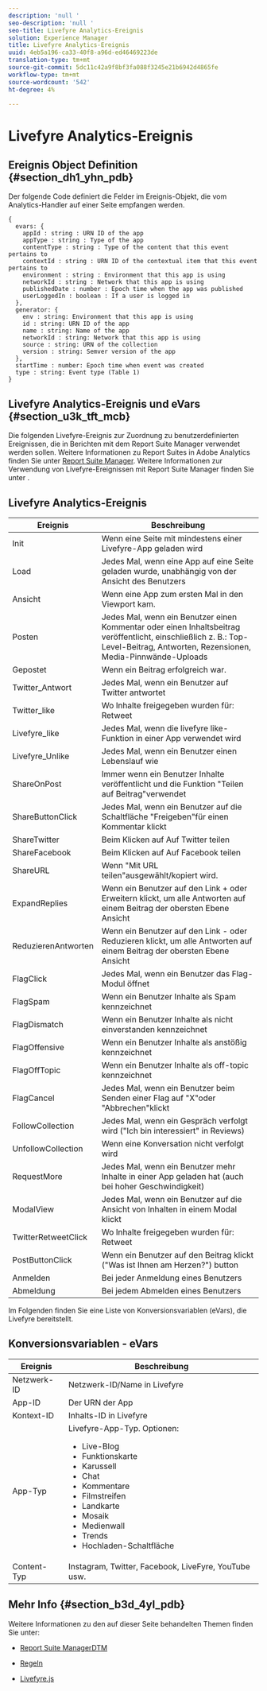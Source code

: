 ```yaml
---
description: 'null '
seo-description: 'null '
seo-title: Livefyre Analytics-Ereignis
solution: Experience Manager
title: Livefyre Analytics-Ereignis
uuid: 4eb5a196-ca33-40f8-a96d-ed46469223de
translation-type: tm+mt
source-git-commit: 5dc11c42a9f8bf3fa088f3245e21b6942d4865fe
workflow-type: tm+mt
source-wordcount: '542'
ht-degree: 4%

---
```



# Livefyre Analytics-Ereignis

## Ereignis Object Definition {#section_dh1_yhn_pdb}

Der folgende Code definiert die Felder im Ereignis-Objekt, die vom Analytics-Handler auf einer Seite empfangen werden.

```
{
  evars: {
    appId : string : URN ID of the app
    appType : string : Type of the app
    contentType : string : Type of the content that this event pertains to
    contextId : string : URN ID of the contextual item that this event pertains to
    environment : string : Environment that this app is using
    networkId : string : Network that this app is using
    publishedDate : number : Epoch time when the app was published
    userLoggedIn : boolean : If a user is logged in
  },
  generator: {
    env : string: Environment that this app is using
    id : string: URN ID of the app
    name : string: Name of the app
    networkId : string: Network that this app is using
    source : string: URN of the collection
    version : string: Semver version of the app
  },
  startTime : number: Epoch time when event was created
  type : string: Event type (Table 1)
}
```

## Livefyre Analytics-Ereignis und eVars {#section_u3k_tft_mcb}

Die folgenden Livefyre-Ereignis zur Zuordnung zu benutzerdefinierten Ereignissen, die in Berichten mit dem Report Suite Manager verwendet werden sollen. Weitere Informationen zu Report Suites in Adobe Analytics finden Sie unter [Report Suite Manager](https://docs.adobe.com/content/help/en/analytics/admin/manage-report-suites/report-suites-admin.html). Weitere Informationen zur Verwendung von Livefyre-Ereignissen mit Report Suite Manager finden Sie unter [](../livefyre-analytics/c-use-livefyre-with-adobe-analytics.md#section_iks_kgd_4cb).

## Livefyre Analytics-Ereignis

| Ereignis | Beschreibung |
|---|---|
| Init | Wenn eine Seite mit mindestens einer Livefyre-App geladen wird |
| Load | Jedes Mal, wenn eine App auf eine Seite geladen wurde, unabhängig von der Ansicht des Benutzers |
| Ansicht | Wenn eine App zum ersten Mal in den Viewport kam. |
| Posten | Jedes Mal, wenn ein Benutzer einen Kommentar oder einen Inhaltsbeitrag veröffentlicht, einschließlich z. B.: Top-Level-Beitrag, Antworten, Rezensionen, Media-Pinnwände-Uploads |
| Gepostet | Wenn ein Beitrag erfolgreich war. |
| Twitter_Antwort | Jedes Mal, wenn ein Benutzer auf Twitter antwortet |
| Twitter_like | Wo Inhalte freigegeben wurden für: Retweet |
| Livefyre_like | Jedes Mal, wenn die livefyre like-Funktion in einer App verwendet wird |
| Livefyre_Unlike | Jedes Mal, wenn ein Benutzer einen Lebenslauf wie |
| ShareOnPost | Immer wenn ein Benutzer Inhalte veröffentlicht und die Funktion &quot;Teilen auf Beitrag&quot;verwendet |
| ShareButtonClick | Jedes Mal, wenn ein Benutzer auf die Schaltfläche &quot;Freigeben&quot;für einen Kommentar klickt |
| ShareTwitter | Beim Klicken auf Auf Twitter teilen |
| ShareFacebook | Beim Klicken auf Auf Facebook teilen |
| ShareURL | Wenn &quot;Mit URL teilen&quot;ausgewählt/kopiert wird. |
| ExpandReplies | Wenn ein Benutzer auf den Link + oder Erweitern klickt, um alle Antworten auf einem Beitrag der obersten Ebene Ansicht |
| ReduzierenAntworten | Wenn ein Benutzer auf den Link - oder Reduzieren klickt, um alle Antworten auf einem Beitrag der obersten Ebene Ansicht |
| FlagClick | Jedes Mal, wenn ein Benutzer das Flag-Modul öffnet |
| FlagSpam | Wenn ein Benutzer Inhalte als Spam kennzeichnet |
| FlagDismatch | Wenn ein Benutzer Inhalte als nicht einverstanden kennzeichnet |
| FlagOffensive | Wenn ein Benutzer Inhalte als anstößig kennzeichnet |
| FlagOffTopic | Wenn ein Benutzer Inhalte als off-topic kennzeichnet |
| FlagCancel | Jedes Mal, wenn ein Benutzer beim Senden einer Flag auf &quot;X&quot;oder &quot;Abbrechen&quot;klickt |
| FollowCollection | Jedes Mal, wenn ein Gespräch verfolgt wird (&quot;Ich bin interessiert&quot; in Reviews) |
| UnfollowCollection | Wenn eine Konversation nicht verfolgt wird |
| RequestMore | Jedes Mal, wenn ein Benutzer mehr Inhalte in einer App geladen hat (auch bei hoher Geschwindigkeit) |
| ModalView | Jedes Mal, wenn ein Benutzer auf die Ansicht von Inhalten in einem Modal klickt |
| TwitterRetweetClick | Wo Inhalte freigegeben wurden für: Retweet |
| PostButtonClick | Wenn ein Benutzer auf den Beitrag klickt (&quot;Was ist Ihnen am Herzen?&quot;) button |
| Anmelden | Bei jeder Anmeldung eines Benutzers |
| Abmeldung | Bei jedem Abmelden eines Benutzers |

Im Folgenden finden Sie eine Liste von Konversionsvariablen (eVars), die Livefyre bereitstellt.

## Konversionsvariablen - eVars

| Ereignis | Beschreibung |
|--- |--- |
| Netzwerk-ID | Netzwerk-ID/Name in Livefyre |
| App-ID | Der URN der App |
| Kontext-ID | Inhalts-ID in Livefyre |
| App-Typ | Livefyre-App-Typ. Optionen: <br><ul><li>Live-Blog  </li><li> Funktionskarte</li><li>Karussell</li><li>Chat </li><li>Kommentare</li><li>Filmstreifen</li><li>Landkarte</li><li>Mosaik</li><li>Medienwall</li><li>Trends</li><li>Hochladen-Schaltfläche</li></ul> |
| Content-Typ | Instagram, Twitter, Facebook, LiveFyre, YouTube usw. |

## Mehr Info {#section_b3d_4yl_pdb}

Weitere Informationen zu den auf dieser Seite behandelten Themen finden Sie unter:

* [Report Suite ](https://docs.adobe.com/content/help/en/analytics/admin/manage-report-suites/report-suites-admin.html)[ManagerDTM](https://docs.adobe.com/content/help/en/livefyre/using/apps/filmstrip/c-filmstrip-app.html)

* [Regeln](https://docs.adobe.com/content/help/en/dtm/using/resources/rules/create-rules.html)
* [Livefyre.js](/help/implementation/c-livefyre.js.md)